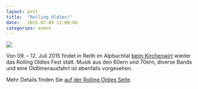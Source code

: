 ```yaml
---
layout: post
title:  "Rolling Oldies!"
date:   2015-07-09 11:00:00
categories: event
---
```

<img src='http://www.rollingoldies.at/wp-content/uploads/cropped-Aufzeichnen1.jpg'>

Von 09. – 12. Juli 2015 findet in Reith im Alpbachtal [beim Kirchenwirt](http://www.kirchenwirt-tirol.at/de/oldtimer/rolling-oldies/) wieder das Rolling Oldies Fest statt. Musik aus den 60ern und 70ern, diverse Bands und eine Oldtimerausfahrt ist ebenfalls vorgesehen.

Mehr Details finden Sie [auf der Rolling Oldies Seite](http://www.rollingoldies.at).
